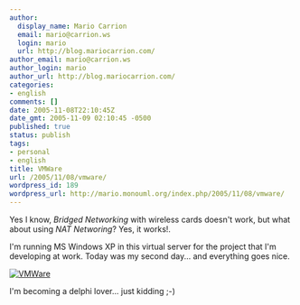 ```yaml
---
author:
  display_name: Mario Carrion
  email: mario@carrion.ws
  login: mario
  url: http://blog.mariocarrion.com/
author_email: mario@carrion.ws
author_login: mario
author_url: http://blog.mariocarrion.com/
categories:
- english
comments: []
date: 2005-11-08T22:10:45Z
date_gmt: 2005-11-09 02:10:45 -0500
published: true
status: publish
tags:
- personal
- english
title: VMWare
url: /2005/11/08/vmware/
wordpress_id: 189
wordpress_url: http://mario.monouml.org/index.php/2005/11/08/vmware/
---
```


<p>Yes I know, <em>Bridged Networking</em> with wireless cards doesn't work, but what about using <em>NAT Networing</em>? Yes, it works!. </p>
<p>I'm running MS Windows XP in this virtual server for the project that I'm developing at work. Today was my second day...  and everything goes nice.</p>
<p><a href="http://static.flickr.com/33/61453863_d3821bb76d_o.png"><img src="http://static.flickr.com/33/61453863_d3821bb76d_m.jpg" alt="VMWare" /></a></p>
<p>I'm becoming a delphi lover... just kidding ;-)</p>
